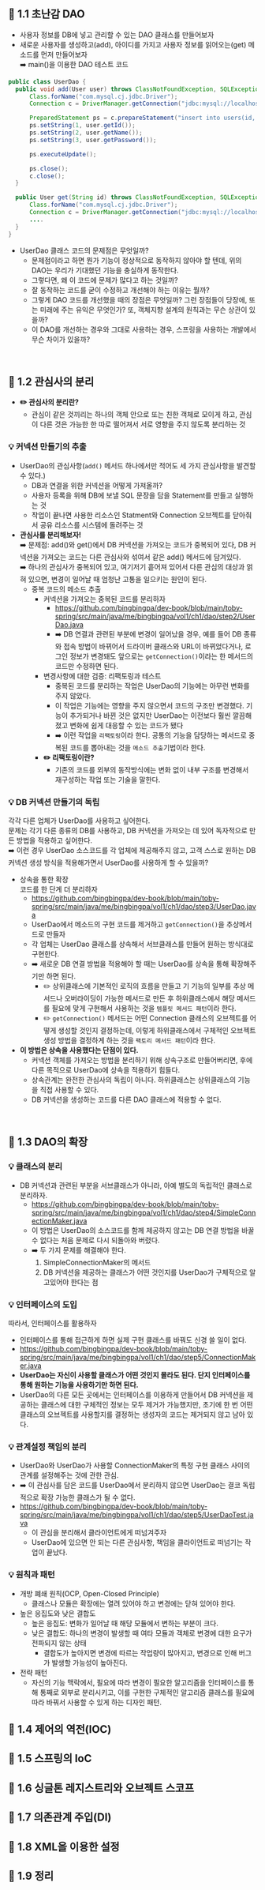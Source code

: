 ## 🌱 1.1 초난감 DAO
* 사용자 정보를 DB에 넣고 관리할 수 있는 DAO 클래스를 만들어보자
* 새로운 사용자를 생성하고(add), 아이디를 가지고 사용자 정보를 읽어오는(get) 메소드를 먼저 만들어보자   
  ➡️ main()을 이용한 DAO 테스트 코드
```java
public class UserDao {
  public void add(User user) throws ClassNotFoundException, SQLException {
      Class.forName("com.mysql.cj.jdbc.Driver");
      Connection c = DriverManager.getConnection("jdbc:mysql://localhost:13306/springbook?characterEncoding=UTF-8", "spring", "book");

      PreparedStatement ps = c.prepareStatement("insert into users(id, name, password) values(?,?,?)");
      ps.setString(1, user.getId());
      ps.setString(2, user.getName());
      ps.setString(3, user.getPassword());

      ps.executeUpdate();

      ps.close();
      c.close();
  }

  public User get(String id) throws ClassNotFoundException, SQLException {
      Class.forName("com.mysql.cj.jdbc.Driver");
      Connection c = DriverManager.getConnection("jdbc:mysql://localhost:13306/springbook?characterEncoding=UTF-8", "spring", "book");
      ....
  }
}
```
  * UserDao 클래스 코드의 문제점은 무엇일까?
    * 문제점이라고 하면 뭔가 기능이 정상적으로 동작하지 않아야 할 텐데, 위의 DAO는 우리가 기대했던 기능을 충실하게 동작한다.
    * 그렇다면, 왜 이 코드에 문제가 많다고 하는 것일까?
    * 잘 동작하는 코드를 굳이 수정하고 개선해야 하는 이유는 뭘까?
    * 그렇게 DAO 코드를 개선했을 때의 장점은 무엇일까? 그런 장점들이 당장에, 또는 미래에 주는 유익은 무엇인가? 또, 객체지향 설계의 원칙과는 무슨 상관이 있을까?
    * 이 DAO를 개선하는 경우와 그대로 사용하는 경우, 스프링을 사용하는 개발에서 무슨 차이가 있을까?
</br>

## 🌱 1.2 관심사의 분리
* **✏️ 관심사의 분리란?**
  * 관심이 같은 것끼리는 하나의 객체 안으로 또는 친한 객체로 모이게 하고, 관심이 다른 것은 가능한 한 따로 떨어져서 서로 영향을 주지 않도록 분리하는 것

### 💡 커넥션 만들기의 추출
* UserDao의 관심사항(`add()` 메서드 하나에서만 적어도 세 가지 관심사항을 발견할 수 있다.)
  * DB과 연결을 위한 커넥션을 어떻게 가져올까?
  * 사용자 등록을 위해 DB에 보낼 SQL 문장을 담을 Statement를 만들고 실행하는 것
  * 작업이 끝나면 사용한 리소스인 Statment와 Connection 오브젝트를 닫아줘서 공유 리소스를 시스템에 돌려주는 것
* **관심사를 분리해보자!**   
  ➡️ 문제점: add()와 get()에서 DB 커넥션을 가져오는 코드가 중복되어 있다, DB 커넥션을 가져오는 코드는 다른 관심사와 섞여서 같은 add() 메서드에 담겨있다.   
  ➡️ 하나의 관심사가 중복되어 있고, 여기저기 흩어져 있어서 다른 관심의 대상과 얽혀 있으면, 변경이 일어날 때 엄청난 고통을 일으키는 원인이 된다.   
  * 중복 코드의 메소드 추출
    * 커넥션을 가져오는 중복된 코드를 분리하자
      * https://github.com/bingbingpa/dev-book/blob/main/toby-spring/src/main/java/me/bingbingpa/vol1/ch1/dao/step2/UserDao.java
      * ➡️ DB 연결과 관련된 부분에 변경이 일어났을 경우, 예를 들어 DB 종류와 접속 방법이 바뀌어서 드라이버 클래스와 URL이 바뀌었다거나, 로그인 정보가 변경돼도 앞으로는 `getConnection()`이라는 한 메서드의 코드만 수정하면 된다.
    * 변경사항에 대한 검증: 리팩토링과 테스트
      * 중복된 코드를 분리하는 작업은 UserDao의 기능에는 아무런 변화를 주지 않았다.
      * 이 작업은 기능에는 영향을 주지 않으면서 코드의 구조만 변경했다. 기능이 추가되거나 바뀐 것은 없지만 UserDao는 이전보다 훨씬 깔끔해졌고 변화에 쉽게 대응할 수 있는 코드가 됐다
      * ➡️ 이런 작업을 `리팩토링`이라 한다. 공통의 기능을 담당하는 메서드로 중복된 코드를 뽑아내는 것을 `메소드 추출`기법이라 한다.
    * **✏️ 리팩토링이란?**
      * 기존의 코드를 외부의 동작방식에는 변화 없이 내부 구조를 변경해서 재구성하는 작업 또는 기술을 말한다.
### 💡 DB 커넥션 만들기의 독립
각각 다른 업체가  UserDao를 사용하고 싶어한다.   
문제는 각기 다른 종류의 DB를 사용하고, DB 커넥션을 가져오는 데 있어 독자적으로 만든 방법을 적용하고 싶어한다.   
➡️ 이런 경우 UserDao 소스코드를 각 업체에 제공해주지 않고, 고객 스스로 원하는 DB 커넥션 생성 방식을 적용해가면서 UserDao를 사용하게 할 수 있을까?
* 상속을 통한 확장   
  코드를 한 단계 더 분리하자
  * https://github.com/bingbingpa/dev-book/blob/main/toby-spring/src/main/java/me/bingbingpa/vol1/ch1/dao/step3/UserDao.java
  * UserDao에서 메소드의 구현 코드를 제거하고 `getConnection()`을 추상메서드로 만들자
  * 각 업체는 UserDao 클래스를 상속해서 서브클래스를 만들어 원하는 방식대로 구현한다.
  * ➡️ 새로운 DB 연결 방법을 적용해야 할 때는 UserDao를 상속을 통해 확장해주기만 하면 된다.
    * ✏️ 상위클래스에 기본적인 로직의 흐름을 만들고 기 기능의 일부를 추상 메서드나 오버라이딩이 가능한 메서드로 만든 후 하위클래스에서 해당 메서드를 필요에 맞게 구현해서 사용하는 것을 `템플릿 메서드 패턴`이라 한다.
    * ✏️ `getConnection()` 메서드는 어떤 Connection 클래스의 오브젝트를 어떻게 생성할 것인지 결정하는데, 이렇게 하위클래스에서 구체적인 오브젝트 생성 방법을 결정하게 하는 것을 `팩토리 메서드 패턴`이라 한다.
* **이 방법은 상속을 사용했다는 단점이 있다.**
  * 커넥션 객체를 가져오는 방법을 분리하기 위해 상속구조로 만들어버리면, 후에 다른 목적으로 UserDao에 상속을 적용하기 힘들다.
  * 상속관계는 완전한 관심사의 독립이 아니다. 하위클래스는 상위클래스의 기능을 직접 사용할 수 있다.
  * DB 커넥션을 생성하는 코드를 다른 DAO 클래스에 적용할 수 없다.
</br>

## 🌱 1.3 DAO의 확장
### 💡 클래스의 분리
* DB 커넥션과 관련된 부분을 서브클래스가 아니라, 아예 별도의 독립적인 클래스로 분리하자.
  * https://github.com/bingbingpa/dev-book/blob/main/toby-spring/src/main/java/me/bingbingpa/vol1/ch1/dao/step4/SimpleConnectionMaker.java
  * 이 방법은 UserDao의 소스코드를 함께 제공하지 않고는 DB 연결 방법을 바꿀 수 없다는 처음 문제로 다시 되돌아와 버렸다.
  * ➡️ 두 가지 문제를 해결해야 한다.
    1. SimpleConnectionMaker의 메서드
    2. DB 커넥션을 제공하는 클래스가 어떤 것인지를 UserDao가 구체적으로 알고있어야 한다는 점
### 💡 인터페이스의 도입
따라서, 인터페이스를 활용하자
* 인터페이스를 통해 접근하게 하면 실제 구현 클래스를 바꿔도 신경 쓸 일이 없다.
* https://github.com/bingbingpa/dev-book/blob/main/toby-spring/src/main/java/me/bingbingpa/vol1/ch1/dao/step5/ConnectionMaker.java
* **UserDao는 자신이 사용할 클래스가 어떤 것인지 몰라도 된다. 단지 인터페이스를 통해 원하는 기능을 사용하기만 하면 된다.**
* UserDao의 다른 모든 곳에서는 인터페이스를 이용하게 만들어서 DB 커넥션을 제공하는 클래스에 대한 구체적인 정보는 모두 제거가 가능했지만, 초기에 한 번 어떤 클래스의 오브젝트를 사용할지를 결정하는 생성자의 코드는 제거되지 않고 남아 있다.
### 💡 관계설정 책임의 분리
* UserDao와 UserDao가 사용할 ConnectionMaker의 특정 구현 클래스 사이의 관계를 설정해주는 것에 관한 관심.
* ➡️ 이 관심사를 담은 코드를 UserDao에서 분리하지 않으면 UserDao는 결코 독립적으로 확장 가능한 클래스가 될 수 없다.
* https://github.com/bingbingpa/dev-book/blob/main/toby-spring/src/main/java/me/bingbingpa/vol1/ch1/dao/step5/UserDaoTest.java
  * 이 관심을 분리해서 클라이언트에게 떠넘겨주자
  * UserDao에 있으면 안 되는 다른 관심사항, 책임을 클라이언트로 떠넘기는 작업이 끝났다.
### 💡 원칙과 패턴
* 개방 폐쇄 원칙(OCP, Open-Closed Principle)
  * 클래스나 모듈은 확장에는 열려 있어야 하고 변경에는 닫혀 있어야 한다.
* 높은 응집도와 낮은 결합도
  * 높은 응집도: 변화가 일어날 때 해당 모듈에서 변하는 부분이 크다.
  * 낮은 결합도: 하나의 변경이 발생할 때 여타 모듈과 객체로 변경에 대한 요구가 전파되지 않는 상태
    * 결합도가 높아지면 변경에 따르는 작업량이 많아지고, 변경으로 인해 버그가 발생할 가능성이 높아진다.
* 전략 패턴
  * 자신의 기능 맥락에서, 필요에 따라 변경이 필요한 알고리즘을 인터페이스를 통해 통째로 외부로 분리시키고, 이를 구현한 구체적인 알고리즘 클래스를 필요에 따라 바꿔서 사용할 수 있게 하는 디자인 패턴.

## 🌱 1.4 제어의 역전(IOC)

## 🌱 1.5 스프링의 IoC

## 🌱 1.6 싱글톤 레지스트리와 오브젝트 스코프

## 🌱 1.7 의존관계 주입(DI)

## 🌱 1.8 XML을 이용한 설정

## 🌱 1.9 정리
